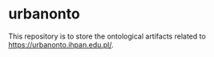 # urbanonto

This repository is to store the ontological artifacts related to https://urbanonto.ihpan.edu.pl/.